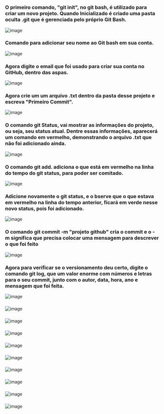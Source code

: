 <h1></h1>

<h3>O primeiro comando, "git init", no git bash, é utilizado para criar um novo projeto. Quando Inicializado é criado uma pasta oculta .git que é gerenciada pelo próprio Git Bash.</h3>

![image](https://github.com/JBrandino/Atividade-Git/assets/163308110/7cb670f9-2b79-459b-89f1-c7ff10b83f89)

<h3>Comando para adicionar seu nome ao Git bash em sua conta.</h3>

![image](https://github.com/JBrandino/Atividade-Git/assets/163308110/9ef93c2f-ea95-4eba-9e4d-e5cedc500065)

<h3>Agora digite o email que foi usado para criar sua conta no GitHub, dentro das aspas.</h3>

![image](https://github.com/JBrandino/Atividade-Git/assets/163308110/0afe65f0-fc71-4c7c-85c4-7597591b9788)

<h3>Agora crie um um arquivo .txt dentro da pasta desse projeto e escreva "Primeiro Commit".</h3>

![image](https://github.com/JBrandino/Atividade-Git/assets/163308110/46159310-3230-4d89-b75d-1d0fa6d8758d)

<h3>O comando git Status, vai mostrar as informações do projeto, ou seja, seu status atual. Dentre essas informações, aparecerá um comando em vermelho, demonstrando o arquivo .txt que não foi adicionado ainda.</h3>

![image](https://github.com/JBrandino/Atividade-Git/assets/163308110/787e1607-5237-490e-b76f-4488b98b79cf)

<h3>O comando git add. adiciona o que está em vermelho na linha do tempo do git status, para poder ser comitado.</h3>

![image](https://github.com/JBrandino/Atividade-Git/assets/163308110/a61ea8bf-3a76-4ed4-8cb1-57b0600bab43)

<h3>Adicione novamente o git status, e o bserve que o que estava em vermelho na linha do tempo anterior, ficará em verde nesse novo status, pois foi adicionado.</h3>

![image](https://github.com/JBrandino/Atividade-Git/assets/163308110/787e1607-5237-490e-b76f-4488b98b79cf)

<h3>O comando git commit -m "projeto github" cria o commit e o -m significa que precisa colocar uma mensagem para descrever o que foi feito</h3>

![image](https://github.com/JBrandino/Atividade-Git/assets/163308110/8e53f4de-f28d-4b6a-98d6-b463e5ed6baa)

<h3> Agora para verificar se o versionamento deu certo, digite o comando git log, que um valor enorme com números e letras para o seu commit, junto com o autor, data, hora, ano e mensagem que foi feita.</h3>

![image](https://github.com/JBrandino/Atividade-Git/assets/163308110/795daf86-07a8-46f3-b2f6-f02fea5792fb)

<h3></h3>

![image](https://github.com/JBrandino/Atividade-Git/assets/163308110/5aae440b-710c-496e-b96b-f28062c22ad1)

<h3></h3>

![image](https://github.com/JBrandino/Atividade-Git/assets/163308110/f5b2d153-54f3-4abf-9d3c-22979e3c140e)

<h3></h3>

![image](https://github.com/JBrandino/Atividade-Git/assets/163308110/0f2f9009-3a46-46fb-84cf-a913a82a66cc)

<h3></h3>

![image](https://github.com/JBrandino/Atividade-Git/assets/163308110/3f2b1232-b2ac-4bc0-9e5d-99e4420489d5)

<h3></h3>

![image](https://github.com/JBrandino/Atividade-Git/assets/163308110/77f7025b-0e7a-445c-9a04-e4b062f919dd)

<h3></h3>

![image](https://github.com/JBrandino/Atividade-Git/assets/163308110/b2e45866-c61b-4181-9971-2f01c631cd5f)

<h3></h3>

![image](https://github.com/JBrandino/Atividade-Git/assets/163308110/b27797c0-5d9c-4edd-b2d6-d74daa2e5986)

<h3></h3>

![image](https://github.com/JBrandino/Atividade-Git/assets/163308110/6dcd6ade-a5b0-4858-ae4f-fd2ced4e6147)

<h3></h3>

![image](https://github.com/JBrandino/Atividade-Git/assets/163308110/f1081c23-a5ac-4ffc-83dd-e43b30364946)



